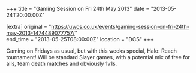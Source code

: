+++
title = "Gaming Session on Fri 24th May 2013"
date = "2013-05-24T20:00:00Z"

[extra]
original = "https://uwcs.co.uk/events/gaming-session-on-fri-24th-may-2013-1474489077757/"    
end_time = "2013-05-25T08:00:00Z"
location = "DCS"
+++

Gaming on Fridays as usual, but with this weeks special, Halo: Reach tournament\! Will be standard Slayer games, with a potential mix of free for alls, team death matches and obviously 1v1s.

